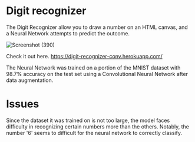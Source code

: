 # Digit recognizer
The Digit Recognizer allow you to draw a number on an HTML canvas, and a Neural Network attempts to predict the outcome.

![Screenshot (390)](https://user-images.githubusercontent.com/68558063/109596251-ddd5df00-7b3b-11eb-8a7e-ea9ed7727fd3.png)

Check it out here.
https://digit-recognizer-conv.herokuapp.com/

The Neural Network was trained on a portion of the MNIST dataset with 98.7% accuracy on the test set using a Convolutional Neural Network after data augmentation.

# Issues
Since the dataset it was trained on is not too large, the model faces difficulty in recognizing certain numbers more than the others. Notably, the number '6' seems to difficult for the neural network to correctly classify.
